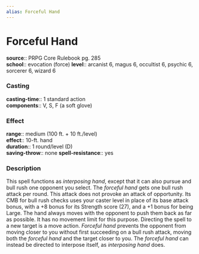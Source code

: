 ```yaml
---
alias: Forceful Hand
---
```


# Forceful Hand 

**source**:: PRPG Core Rulebook pg. 285  
**school**:: evocation (force)
**level**:: arcanist 6, magus 6, occultist 6, psychic 6, sorcerer 6, wizard 6

### Casting 

**casting-time**:: 1 standard action  
**components**:: V, S, F (a soft glove)

### Effect 

**range**:: medium (100 ft. + 10 ft./level)  
**effect**:: 10-ft. hand  
**duration**:: 1 round/level (D)  
**saving-throw**:: none
**spell-resistance**:: yes

### Description 

This spell functions as *interposing hand*, except that it can also pursue and bull rush one opponent you select. The *forceful hand* gets one bull rush attack per round. This attack does not provoke an attack of opportunity. Its CMB for bull rush checks uses your caster level in place of its base attack bonus, with a +8 bonus for its Strength score (27), and a +1 bonus for being Large. The hand always moves with the opponent to push them back as far as possible. It has no movement limit for this purpose. Directing the spell to a new target is a move action. *Forceful hand* prevents the opponent from moving closer to you without first succeeding on a bull rush attack, moving both the *forceful hand* and the target closer to you. The *forceful hand* can instead be directed to interpose itself, as *interposing hand* does.
